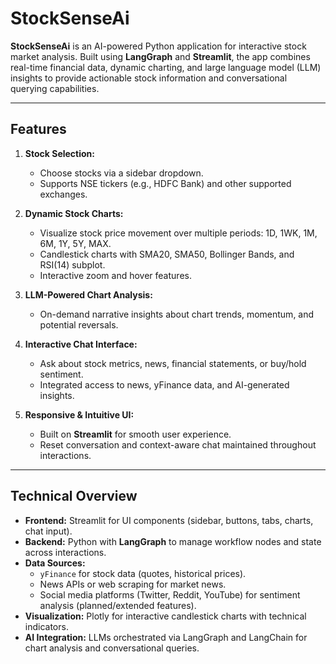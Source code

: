 # StockSenseAi

**StockSenseAi** is an AI-powered Python application for interactive stock market analysis. Built using **LangGraph** and **Streamlit**, the app combines real-time financial data, dynamic charting, and large language model (LLM) insights to provide actionable stock information and conversational querying capabilities.  

---

## Features

1. **Stock Selection:**  
   - Choose stocks via a sidebar dropdown.  
   - Supports NSE tickers (e.g., HDFC Bank) and other supported exchanges.

2. **Dynamic Stock Charts:**  
   - Visualize stock price movement over multiple periods: 1D, 1WK, 1M, 6M, 1Y, 5Y, MAX.  
   - Candlestick charts with SMA20, SMA50, Bollinger Bands, and RSI(14) subplot.  
   - Interactive zoom and hover features.

3. **LLM-Powered Chart Analysis:**  
   - On-demand narrative insights about chart trends, momentum, and potential reversals.

4. **Interactive Chat Interface:**  
   - Ask about stock metrics, news, financial statements, or buy/hold sentiment.  
   - Integrated access to news, yFinance data, and AI-generated insights.  

5. **Responsive & Intuitive UI:**  
   - Built on **Streamlit** for smooth user experience.  
   - Reset conversation and context-aware chat maintained throughout interactions.

---

## Technical Overview

- **Frontend:** Streamlit for UI components (sidebar, buttons, tabs, charts, chat input).  
- **Backend:** Python with **LangGraph** to manage workflow nodes and state across interactions.  
- **Data Sources:**  
  - `yFinance` for stock data (quotes, historical prices).  
  - News APIs or web scraping for market news.  
  - Social media platforms (Twitter, Reddit, YouTube) for sentiment analysis (planned/extended features).  
- **Visualization:** Plotly for interactive candlestick charts with technical indicators.  
- **AI Integration:** LLMs orchestrated via LangGraph and LangChain for chart analysis and conversational queries. 
